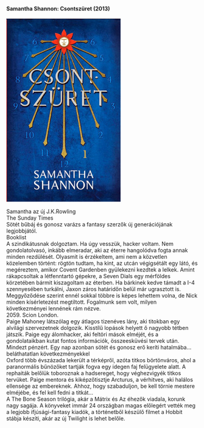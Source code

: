 #### <a name="id_1005">Samantha Shannon: Csontszüret (2013)</a>
<img src="https://github.com/BercziSandor/calibre_lib/raw/main/Samantha%20Shannon/Csontszuret%20%281005%29/cover.jpg" alt="cover" width="300"/>

<div>
<p>Samantha ​az új J.K.Rowling<br>The Sunday Times<br>Sötét bűbáj és gonosz varázs a fantasy szerzők új generációjának legjobbjától.<br>Booklist<br>A szindikátusnak dolgoztam. Ha úgy vesszük, hacker voltam. Nem gondolatolvasó, inkább elmeradar, aki az éterre hangolódva fogta annak minden rezdülését. Olyasmit is érzékeltem, ami nem a közvetlen közelemben történt: rögtön tudtam, ha kint, az utcán végigsétált egy látó, és megéreztem, amikor Covent Gardenben gyülekezni kezdtek a lelkek. Amint rákapcsoltak a létfenntartó gépekre, a Seven Dials egy mérföldes körzetében bármit kiszagoltam az éterben. Ha bárkinek kedve támadt a I-4 szennyesében turkálni, Jaxon záros határidőn belül már ugrasztott is. Meggyőződése szerint ennél sokkal többre is képes lehettem volna, de Nick minden kísérletezést megtiltott. Fogalmunk sem volt, milyen következményei lennének rám nézve.<br>2059. Scion London.<br>Paige Mahoney látszólag egy átlagos tizenéves lány, aki titokban egy alvilági szervezetnek dolgozik. Kisstílű lopások helyett ő nagyobb tétben játszik. Paige egy álomhacker, aki feltöri mások elméjét, és a gondolataikban kutat fontos információk, összeesküvési tervek után. Mindezt pénzért. Egy nap azonban sötét és gonosz erő keríti hatalmába… beláthatatlan következményekkel <br>Oxford több évszázada lekerült a térképről, azóta titkos börtönváros, ahol a paranormális bűnözőket tartják fogva egy idegen faj felügyelete alatt. A rephaiták belőlük toboroznak a hadsereget, hogy véghezvigyék titkos tervüket. Paige mentora és kiképzőtisztje Arcturus, a vérhitves, aki halálos ellensége az embereknek. Ahhoz, hogy szabaduljon, be kell törnie mestere elméjébe, és fel kell fedni a titkát…<br>A The Bone Season trilógia, akár a Mátrix és Az éhezők viadala, korunk nagy sagája. A könyveket immár 24 országban magas előlegért vették meg a legjobb ifjúsági-fantasy kiadók, a történetből készülő filmet a Hobbit stábja készíti, akár az új Twilight is lehet belőle.</p></div>

